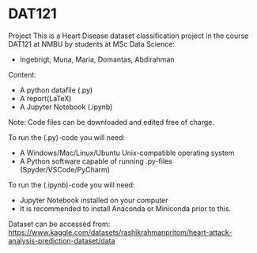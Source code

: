 # DAT121
Project
This is a Heart Disease dataset classification project in the course DAT121 at NMBU by students at MSc Data Science:
- Ingebrigt, Muna, Maria, Domantas, Abdirahman

Content:
  - A python datafile (.py) 
  - A report(LaTeX)
  - A Jupyter Notebook (.ipynb)

Note:
Code files can be downloaded and edited free of charge.

To run the (.py)-code you will need:
- A Windows/Mac/Linux/Ubuntu Unix-compatible operating system
- A Python software capable of running .py-files (Spyder/VSCode/PyCharm)

To run the (.ipynb)-code you will need:
- Jupyter Notebook installed on your computer
- It is recommended to install Anaconda or Miniconda prior to this. 

Dataset can be accessed from:
https://www.kaggle.com/datasets/rashikrahmanpritom/heart-attack-analysis-prediction-dataset/data
